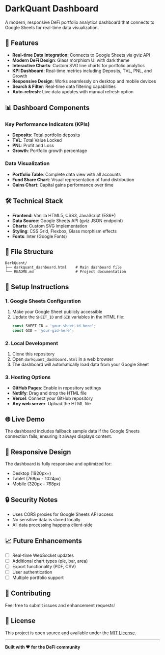 # DarkQuant Dashboard

A modern, responsive DeFi portfolio analytics dashboard that connects to Google Sheets for real-time data visualization.

## 🚀 Features

- **Real-time Data Integration**: Connects to Google Sheets via gviz API
- **Modern DeFi Design**: Glass morphism UI with dark theme
- **Interactive Charts**: Custom SVG line charts for portfolio analytics
- **KPI Dashboard**: Real-time metrics including Deposits, TVL, PNL, and Growth
- **Responsive Design**: Works seamlessly on desktop and mobile devices
- **Search & Filter**: Real-time data filtering capabilities
- **Auto-refresh**: Live data updates with manual refresh option

## 📊 Dashboard Components

### Key Performance Indicators (KPIs)
- **Deposits**: Total portfolio deposits
- **TVL**: Total Value Locked
- **PNL**: Profit and Loss
- **Growth**: Portfolio growth percentage

### Data Visualization
- **Portfolio Table**: Complete data view with all accounts
- **Fund Share Chart**: Visual representation of fund distribution
- **Gains Chart**: Capital gains performance over time

## 🛠️ Technical Stack

- **Frontend**: Vanilla HTML5, CSS3, JavaScript (ES6+)
- **Data Source**: Google Sheets API (gviz JSON endpoint)
- **Charts**: Custom SVG implementation
- **Styling**: CSS Grid, Flexbox, Glass morphism effects
- **Fonts**: Inter (Google Fonts)

## 📁 File Structure

```
DarkQuant/
├── darkquant_dashboard.html    # Main dashboard file
└── README.md                   # Project documentation
```

## 🔧 Setup Instructions

### 1. Google Sheets Configuration
1. Make your Google Sheet publicly accessible
2. Update the `SHEET_ID` and `GID` variables in the HTML file:
   ```javascript
   const SHEET_ID = 'your-sheet-id-here';
   const GID = 'your-gid-here';
   ```

### 2. Local Development
1. Clone this repository
2. Open `darkquant_dashboard.html` in a web browser
3. The dashboard will automatically load data from your Google Sheet

### 3. Hosting Options
- **GitHub Pages**: Enable in repository settings
- **Netlify**: Drag and drop the HTML file
- **Vercel**: Connect your GitHub repository
- **Any web server**: Upload the HTML file

## 🌐 Live Demo

The dashboard includes fallback sample data if the Google Sheets connection fails, ensuring it always displays content.

## 📱 Responsive Design

The dashboard is fully responsive and optimized for:
- Desktop (1920px+)
- Tablet (768px - 1024px)
- Mobile (320px - 768px)

## 🔒 Security Notes

- Uses CORS proxies for Google Sheets API access
- No sensitive data is stored locally
- All data processing happens client-side

## 📈 Future Enhancements

- [ ] Real-time WebSocket updates
- [ ] Additional chart types (pie, bar, area)
- [ ] Export functionality (PDF, CSV)
- [ ] User authentication
- [ ] Multiple portfolio support

## 🤝 Contributing

Feel free to submit issues and enhancement requests!

## 📄 License

This project is open source and available under the [MIT License](LICENSE).

---

**Built with ❤️ for the DeFi community**
